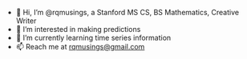 - 👋 Hi, I’m @rqmusings, a Stanford MS CS, BS Mathematics, Creative Writer
- 👀 I’m interested in making predictions
- 🌱 I’m currently learning time series information
- 📫 Reach me at rqmusings@gmail.com

<!---
rqmusings/rqmusings is a ✨ special ✨ repository because its `README.md` (this file) appears on your GitHub profile.
You can click the Preview link to take a look at your changes.
--->
